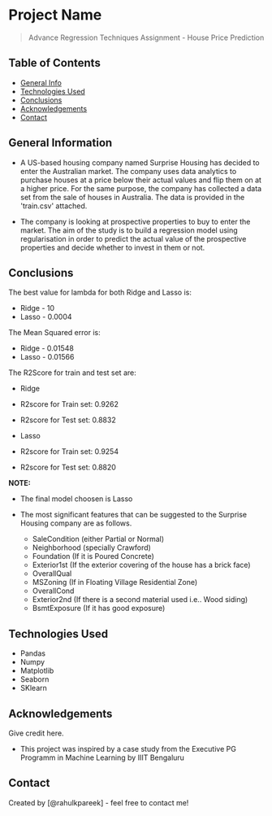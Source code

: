# Project Name
> Advance Regression Techniques Assignment - House Price Prediction


## Table of Contents
* [General Info](#general-information)
* [Technologies Used](#technologies-used)
* [Conclusions](#conclusions)
* [Acknowledgements](#acknowledgements)
* [Contact](#contact)

## General Information
- A US-based housing company named Surprise Housing has decided to enter the Australian market. The company uses data analytics to purchase houses at a price below their actual values and flip them on at a higher price. For the same purpose, the company has collected a data set from the sale of houses in Australia. The data is provided in the 'train.csv' attached.

- The company is looking at prospective properties to buy to enter the market. The aim of the study is to build a regression model using regularisation in order to predict the actual value of the prospective properties and decide whether to invest in them or not.


## Conclusions
The best value for lambda for both Ridge and Lasso is:
- Ridge - 10
- Lasso - 0.0004

The Mean Squared error is:
- Ridge - 0.01548
- Lasso - 0.01566

The R2Score for train and test set are:

- Ridge
 - R2score for Train set: 0.9262
 - R2score for Test set: 0.8832

- Lasso
 - R2score for Train set: 0.9254
 - R2score for Test set: 0.8820


<b>NOTE:</b>
- The final model choosen is Lasso

- The most significant features that can be suggested to the Surprise Housing company are as follows.

    - SaleCondition (either Partial or Normal)
    - Neighborhood (specially Crawford)
    - Foundation (If it is Poured Concrete)
    - Exterior1st (If the exterior covering of the house has a brick face)
    - OverallQual
    - MSZoning (If in Floating Village Residential Zone)
    - OverallCond
    - Exterior2nd (If there is a second material used i.e.. Wood siding)
    - BsmtExposure (If it has good exposure)


## Technologies Used
- Pandas
- Numpy
- Matplotlib
- Seaborn
- SKlearn

## Acknowledgements
Give credit here.
- This project was inspired by a case study from the Executive PG Programm in Machine Learning by IIIT Bengaluru


## Contact
Created by [@rahulkpareek] - feel free to contact me!
